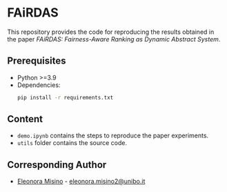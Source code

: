 # FAiRDAS

This repository provides the code for reproducing the results obtained in the paper *FAiRDAS: Fairness-Aware Ranking as Dynamic Abstract System*. 

## Prerequisites

* Python >=3.9 
* Dependencies:
  ```sh
  pip install -r requirements.txt
  ```

## Content

* `demo.ipynb` contains the steps to reproduce the paper experiments.
* `utils` folder contains the source code.

## Corresponding Author

* [Eleonora Misino](https://github.com/EleMisi) - eleonora.misino2@unibo.it
